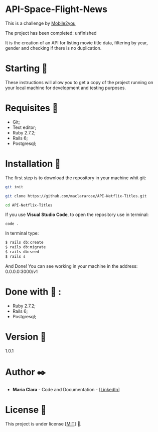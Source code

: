 # API-Space-Flight-News

This is a challenge by [Mobile2you](https://www.mobile2you.com.br/pt/)

The project has been completed: unfinished

It is the creation of an API for listing movie title data, filtering by year, gender and checking if there is no duplication.

# Starting :rocket:

These instructions will allow you to get a copy of the project running on your local machine for development and testing purposes.

# Requisites :page_with_curl:

- Git;
- Text editor;
- Ruby 2.7.2;
- Rails 6;
- Postgresql;

# Installation :wrench:

The first step is to download the repository in your machine whit git:

```bash
git init

git clone https://github.com/maclararose/API-Netflix-Titles.git

cd API-Netflix-Titles

```

If you use __Visual Studio Code__, to open the repository use in terminal:

`code .`

In terminal type:

```bash
$ rails db:create
$ rails db:migrate
$ rails db:seed
$ rails s
```

And Done! You can see working in your machine in the address: 0.0.0.0:3000/v1

# Done with :hammer: :

- Ruby 2.7.2;
- Rails 6;
- Postgresql;

# Version :pushpin:

1.0.1

# Author :black_nib:

- __Maria Clara__ - Code and Documentation - [[LinkedIn](https://www.linkedin.com/in/mariaclarab/)]

# License :page_facing_up:

This project is under license [[MIT](https://github.com/maclararose/API-Netflix-Titles/blob/main/LICENSE)] :round_pushpin:.